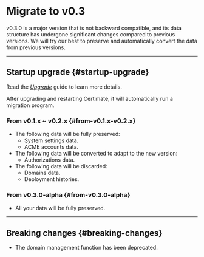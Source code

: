 ﻿# Migrate to v0.3

v0.3.0 is a major version that is not backward compatible, and its data structure has undergone significant changes compared to previous versions. We will try our best to preserve and automatically convert the data from previous versions.

---

## Startup upgrade {#startup-upgrade}

Read the _[Upgrade](../getting-started/upgrade)_ guide to learn more details.

After upgrading and restarting Certimate, it will automatically run a migration program.

### From v0.1.x ~ v0.2.x {#from-v0.1.x-v0.2.x}

- The following data will be fully preserved:
  - System settings data.
  - ACME accounts data.
- The following data will be converted to adapt to the new version:
  - Authorizations data.
- The following data will be discarded:
  - Domains data.
  - Deployment histories.

### From v0.3.0-alpha {#from-v0.3.0-alpha}

- All your data will be fully preserved.

---

## Breaking changes {#breaking-changes}

- The domain management function has been deprecated.
